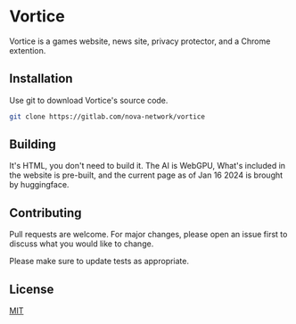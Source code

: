 # Vortice

Vortice is a games website, news site, privacy protector, and a Chrome extention. 

## Installation

Use git to download Vortice's source code.

```bash
git clone https://gitlab.com/nova-network/vortice
```

## Building
It's HTML, you don't need to build it. The AI is WebGPU, What's included in the website is pre-built, and the current page as of Jan 16 2024 is brought by huggingface. 

## Contributing

Pull requests are welcome. For major changes, please open an issue first
to discuss what you would like to change.

Please make sure to update tests as appropriate.

## License

[MIT](https://choosealicense.com/licenses/mit/)